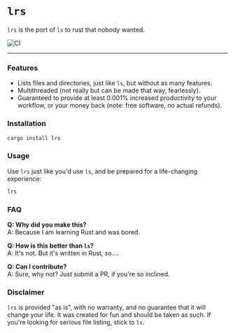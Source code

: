 # `lrs`

`lrs` is the port of `ls` to rust that nobody wanted.

![CI](https://github.com/trizko/lrs/actions/workflows/ci.yml/badge.svg?branch=main)

---

### Features
- Lists files and directories, just like `ls`, but without as many features.
- Multithreaded (not really but can be made that way, fearlessly).
- Guaranteed to provide at least 0.001% increased productivity to your workflow, or your money back (note: free software, no actual refunds).

### Installation
```sh
cargo install lrs
```

### Usage
Use `lrs` just like you'd use `ls`, and be prepared for a life-changing experience:

```sh
lrs
```

### FAQ

**Q: Why did you make this?**  
A: Because I am learning Rust and was bored.

**Q: How is this better than `ls`?**  
A: It's not. But it's written in Rust, so....

**Q: Can I contribute?**  
A: Sure, why not? Just submit a PR, if you're so inclined.

### Disclaimer

`lrs` is provided "as is", with no warranty, and no guarantee that it will change your life. It was created for fun and should be taken as such. If you're looking for serious file listing, stick to `ls`.